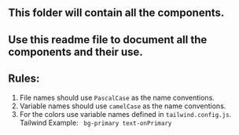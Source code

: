 ## This folder will contain all the components.

## Use this readme file to document all the components and their use.

## Rules:
1. File names should use `PascalCase` as the name conventions.
2. Variable names should use `camelCase` as the name conventions.
3. For the colors use variable names defined in `tailwind.config.js`. Tailwind Example: ` bg-primary text-onPrimary`